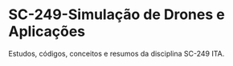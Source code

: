 # SC-249-Simulação de Drones e Aplicações
Estudos, códigos, conceitos e resumos da disciplina SC-249 ITA.
